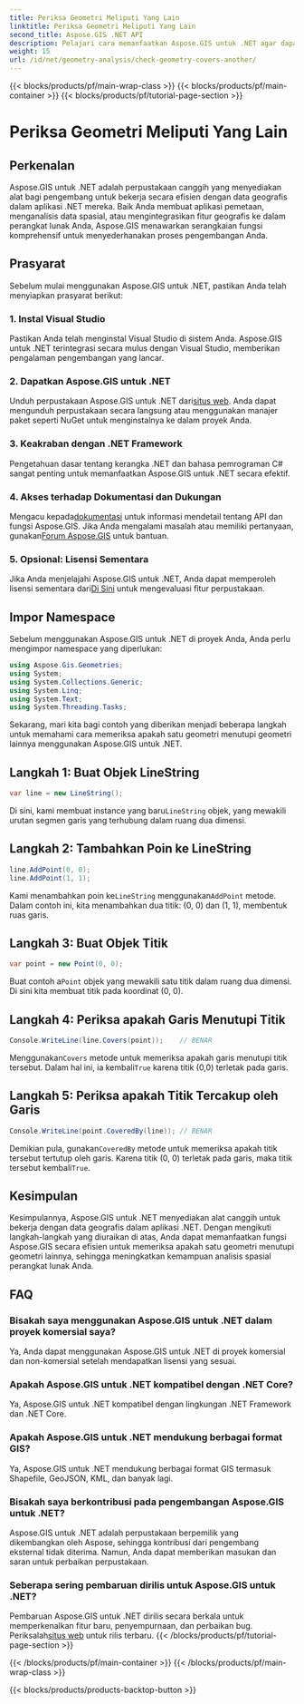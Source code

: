 ```yaml
---
title: Periksa Geometri Meliputi Yang Lain
linktitle: Periksa Geometri Meliputi Yang Lain
second_title: Aspose.GIS .NET API
description: Pelajari cara memanfaatkan Aspose.GIS untuk .NET agar dapat bekerja secara efisien dengan data geografis, menganalisis informasi spasial, dan mengintegrasikan fitur pemetaan ke dalam aplikasi .NET Anda.
weight: 15
url: /id/net/geometry-analysis/check-geometry-covers-another/
---
```


{{< blocks/products/pf/main-wrap-class >}}
{{< blocks/products/pf/main-container >}}
{{< blocks/products/pf/tutorial-page-section >}}

# Periksa Geometri Meliputi Yang Lain

## Perkenalan
Aspose.GIS untuk .NET adalah perpustakaan canggih yang menyediakan alat bagi pengembang untuk bekerja secara efisien dengan data geografis dalam aplikasi .NET mereka. Baik Anda membuat aplikasi pemetaan, menganalisis data spasial, atau mengintegrasikan fitur geografis ke dalam perangkat lunak Anda, Aspose.GIS menawarkan serangkaian fungsi komprehensif untuk menyederhanakan proses pengembangan Anda.
## Prasyarat
Sebelum mulai menggunakan Aspose.GIS untuk .NET, pastikan Anda telah menyiapkan prasyarat berikut:
### 1. Instal Visual Studio
Pastikan Anda telah menginstal Visual Studio di sistem Anda. Aspose.GIS untuk .NET terintegrasi secara mulus dengan Visual Studio, memberikan pengalaman pengembangan yang lancar.
### 2. Dapatkan Aspose.GIS untuk .NET
 Unduh perpustakaan Aspose.GIS untuk .NET dari[situs web](https://releases.aspose.com/gis/net/). Anda dapat mengunduh perpustakaan secara langsung atau menggunakan manajer paket seperti NuGet untuk menginstalnya ke dalam proyek Anda.
### 3. Keakraban dengan .NET Framework
Pengetahuan dasar tentang kerangka .NET dan bahasa pemrograman C# sangat penting untuk memanfaatkan Aspose.GIS untuk .NET secara efektif.
### 4. Akses terhadap Dokumentasi dan Dukungan
 Mengacu kepada[dokumentasi](https://reference.aspose.com/gis/net/) untuk informasi mendetail tentang API dan fungsi Aspose.GIS. Jika Anda mengalami masalah atau memiliki pertanyaan, gunakan[Forum Aspose.GIS](https://forum.aspose.com/c/gis/33) untuk bantuan.
### 5. Opsional: Lisensi Sementara
 Jika Anda menjelajahi Aspose.GIS untuk .NET, Anda dapat memperoleh lisensi sementara dari[Di Sini](https://purchase.aspose.com/temporary-license/) untuk mengevaluasi fitur perpustakaan.

## Impor Namespace
Sebelum menggunakan Aspose.GIS untuk .NET di proyek Anda, Anda perlu mengimpor namespace yang diperlukan:
```csharp
using Aspose.Gis.Geometries;
using System;
using System.Collections.Generic;
using System.Linq;
using System.Text;
using System.Threading.Tasks;
```

Sekarang, mari kita bagi contoh yang diberikan menjadi beberapa langkah untuk memahami cara memeriksa apakah satu geometri menutupi geometri lainnya menggunakan Aspose.GIS untuk .NET.
## Langkah 1: Buat Objek LineString
```csharp
var line = new LineString();
```
 Di sini, kami membuat instance yang baru`LineString` objek, yang mewakili urutan segmen garis yang terhubung dalam ruang dua dimensi.
## Langkah 2: Tambahkan Poin ke LineString
```csharp
line.AddPoint(0, 0);
line.AddPoint(1, 1);
```
 Kami menambahkan poin ke`LineString` menggunakan`AddPoint` metode. Dalam contoh ini, kita menambahkan dua titik: (0, 0) dan (1, 1), membentuk ruas garis.
## Langkah 3: Buat Objek Titik
```csharp
var point = new Point(0, 0);
```
 Buat contoh a`Point` objek yang mewakili satu titik dalam ruang dua dimensi. Di sini kita membuat titik pada koordinat (0, 0).
## Langkah 4: Periksa apakah Garis Menutupi Titik
```csharp
Console.WriteLine(line.Covers(point));    // BENAR
```
 Menggunakan`Covers` metode untuk memeriksa apakah garis menutupi titik tersebut. Dalam hal ini, ia kembali`True` karena titik (0,0) terletak pada garis.
## Langkah 5: Periksa apakah Titik Tercakup oleh Garis
```csharp
Console.WriteLine(point.CoveredBy(line)); // BENAR
```
Demikian pula, gunakan`CoveredBy` metode untuk memeriksa apakah titik tersebut tertutup oleh garis. Karena titik (0, 0) terletak pada garis, maka titik tersebut kembali`True`.

## Kesimpulan
Kesimpulannya, Aspose.GIS untuk .NET menyediakan alat canggih untuk bekerja dengan data geografis dalam aplikasi .NET. Dengan mengikuti langkah-langkah yang diuraikan di atas, Anda dapat memanfaatkan fungsi Aspose.GIS secara efisien untuk memeriksa apakah satu geometri menutupi geometri lainnya, sehingga meningkatkan kemampuan analisis spasial perangkat lunak Anda.
## FAQ
### Bisakah saya menggunakan Aspose.GIS untuk .NET dalam proyek komersial saya?
Ya, Anda dapat menggunakan Aspose.GIS untuk .NET di proyek komersial dan non-komersial setelah mendapatkan lisensi yang sesuai.
### Apakah Aspose.GIS untuk .NET kompatibel dengan .NET Core?
Ya, Aspose.GIS untuk .NET kompatibel dengan lingkungan .NET Framework dan .NET Core.
### Apakah Aspose.GIS untuk .NET mendukung berbagai format GIS?
Ya, Aspose.GIS untuk .NET mendukung berbagai format GIS termasuk Shapefile, GeoJSON, KML, dan banyak lagi.
### Bisakah saya berkontribusi pada pengembangan Aspose.GIS untuk .NET?
Aspose.GIS untuk .NET adalah perpustakaan berpemilik yang dikembangkan oleh Aspose, sehingga kontribusi dari pengembang eksternal tidak diterima. Namun, Anda dapat memberikan masukan dan saran untuk perbaikan perpustakaan.
### Seberapa sering pembaruan dirilis untuk Aspose.GIS untuk .NET?
 Pembaruan Aspose.GIS untuk .NET dirilis secara berkala untuk memperkenalkan fitur baru, penyempurnaan, dan perbaikan bug. Periksalah[situs web](https://releases.aspose.com/gis/net/) untuk rilis terbaru.
{{< /blocks/products/pf/tutorial-page-section >}}

{{< /blocks/products/pf/main-container >}}
{{< /blocks/products/pf/main-wrap-class >}}

{{< blocks/products/products-backtop-button >}}
